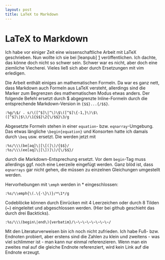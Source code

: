 ```yaml
---
layout: post
title: LaTeX to Markdown
---
```

# LaTeX to Markdown
Ich habe vor einiger Zeit eine wissenschaftliche Arbeit mit LaTeX geschrieben.
Nun wollte ich sie bei [leanpub] [1] veröffentlichen. Ich dachte, das könne doch
nicht so schwer sein. Schwer war es nicht, aber doch eine ziemliche Viecherei.
Vieles ließ sich aber durch Ersetzungen mit vim erledigen.

Die Arbeit enthält einiges an mathematischen Formeln. Da war es ganz nett, dass
Markdown auch Formeln aus LaTeX versteht, allerdings sind die Marker zum
Begrenzen des mathematischen Modus etwas anders. Der folgende Befehl ersetzt
durch $ abgegrenzte Inline-Formeln durch die entsprechende Markdown-Version in
`{$$}...{/$$}`.

    :%g/\$/ . s/\([^$]\|^\)\$\([^$]\{-1,}\)\$\([^$]\|$\)/\1{$$}\2{\/$$}\3/g
Abgesetzte Formeln stehen in einer `equation`- bzw. `eqnarray`-Umgebung. Das etwas
längliche `\begin{equation}` und Konsorten hatte ich damals durch `\beq` usw.
ersetzt. Die werden jetzt mit

    :%s/\\\(be[aq]\|[\[(]\)/{$$}/
    :%s/\\\(ee[aq]\|[\])]\)/{\/$$}/
durch die Markdown-Entsprechung ersetzt. Vor dem `begin`-Tag muss allerdings ggf.
noch eine Leerzeile eingefügt werden. Ganz blöd ist, dass `eqnarrays` gar nicht
gehen, die müssen zu einzelnen Gleichungen umgestellt werden.

Hervorhebungen mit `\emph` werden in * eingeschlossen:

    :%s/\\emph{\(.\{-\}\)}/*\1*/g
Codeblöcke können durch Einrücken mit 4 Leerzeichen oder durch 8 Tilden
(~) eingeleitet und abgeschlossen werden. (Hier bei github geschieht das
durch drei Backticks).

    :%s/\\\(begin\|end\){verbatim}/\~\~\~\~\~\~\~\~/

Mit den Literaturverweisen bin ich noch nicht zufrieden. Ich habe Fuß- bzw.
Endnoten probiert, aber erstens sind die Zahlen zu klein und zweitens - was
viel schlimmer ist - man kann nur einmal referenzieren. Wenn man ein zweites
mal auf die gleiche Endnote referenziert, wird kein Link auf die Endnote
erzeugt.

[1]: http://leanpub.com/ "leanpub"

